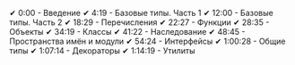 ✔ 0:00 - Введение
✔ 4:19 - Базовые типы. Часть 1
✔ 12:00 - Базовые типы. Часть 2
✔ 18:29 - Перечисления
✔ 22:27 - Функции
✔ 28:35 - Объекты
✔ 34:19 - Классы
✔ 41:22 - Наследование
✔ 48:45 - Пространства имён и модули
✔ 54:24 - Интерфейсы
✔ 1:00:28 - Общие типы
✔ 1:07:14 - Декораторы
✔ 1:14:19 - Утилиты